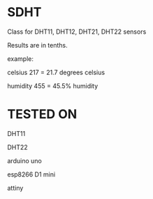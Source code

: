 # SDHT
Class for DHT11, DHT12, DHT21, DHT22 sensors


Results are in tenths.


example:


celsius 217 = 21.7 degrees celsius

humidity 455 = 45.5% humidity


# TESTED ON

DHT11

DHT22

arduino uno

esp8266 D1 mini

attiny
